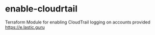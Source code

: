 # enable-cloudrtail
Terraform Module for enabling CloudTrail logging on accounts provided https://e.lastic.guru
